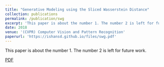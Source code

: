 ```yaml
---
title: "Generative Modeling using the Sliced Wasserstein Distance"
collection: publications
permalink: /publication/swg
excerpt: 'This paper is about the number 1. The number 2 is left for future work.'
date: 2018
venue: '(CVPR) Computer Vision and Pattern Recognition'
paperurl: 'https://ishansd.github.io/files/swg.pdf'
---
```

This paper is about the number 1. The number 2 is left for future work.

[PDF](http://openaccess.thecvf.com/content_cvpr_2018/papers/Deshpande_Generative_Modeling_Using_CVPR_2018_paper.pdf')
